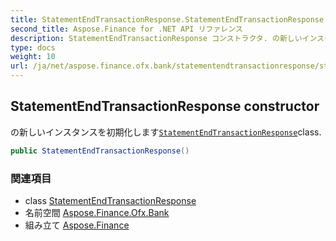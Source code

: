 ```yaml
---
title: StatementEndTransactionResponse.StatementEndTransactionResponse
second_title: Aspose.Finance for .NET API リファレンス
description: StatementEndTransactionResponse コンストラクタ. の新しいインスタンスを初期化しますStatementEndTransactionResponseclass.
type: docs
weight: 10
url: /ja/net/aspose.finance.ofx.bank/statementendtransactionresponse/statementendtransactionresponse/
---
```

## StatementEndTransactionResponse constructor

の新しいインスタンスを初期化します[`StatementEndTransactionResponse`](../)class.

```csharp
public StatementEndTransactionResponse()
```

### 関連項目

* class [StatementEndTransactionResponse](../)
* 名前空間 [Aspose.Finance.Ofx.Bank](../../statementendtransactionresponse/)
* 組み立て [Aspose.Finance](../../../)


